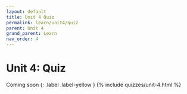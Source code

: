 ```yaml
---
layout: default
title: Unit 4 Quiz
permalink: learn/unit4/quiz
parent: Unit 4
grand_parent: Learn
nav_order: 4
---
```


# Unit 4: Quiz
Coming soon
{: .label .label-yellow }
{% include quizzes/unit-4.html %}